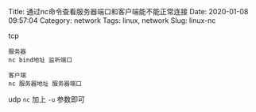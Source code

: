 Title: 通过nc命令查看服务器端口和客户端能不能正常连接
Date: 2020-01-08 09:57:04
Category: network
Tags: linux, network
Slug: linux-nc


tcp
```
服务器
nc bind地址 监听端口

客户端
nc 服务器地址 服务器端口
```

udp `nc` 加上 `-u` 参数即可


